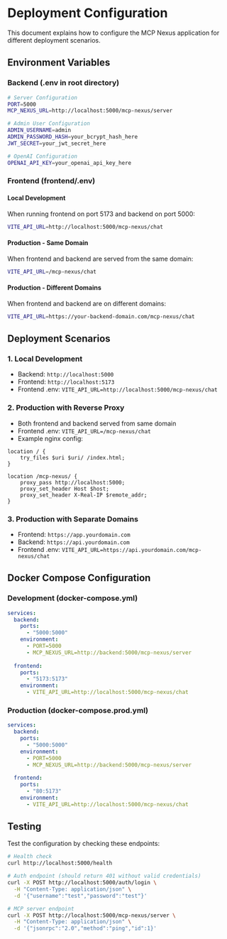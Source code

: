 # Deployment Configuration

This document explains how to configure the MCP Nexus application for different deployment scenarios.

## Environment Variables

### Backend (.env in root directory)

```bash
# Server Configuration
PORT=5000
MCP_NEXUS_URL=http://localhost:5000/mcp-nexus/server

# Admin User Configuration
ADMIN_USERNAME=admin
ADMIN_PASSWORD_HASH=your_bcrypt_hash_here
JWT_SECRET=your_jwt_secret_here

# OpenAI Configuration
OPENAI_API_KEY=your_openai_api_key_here
```

### Frontend (frontend/.env)

#### Local Development
When running frontend on port 5173 and backend on port 5000:
```bash
VITE_API_URL=http://localhost:5000/mcp-nexus/chat
```

#### Production - Same Domain
When frontend and backend are served from the same domain:
```bash
VITE_API_URL=/mcp-nexus/chat
```

#### Production - Different Domains
When frontend and backend are on different domains:
```bash
VITE_API_URL=https://your-backend-domain.com/mcp-nexus/chat
```

## Deployment Scenarios

### 1. Local Development
- Backend: `http://localhost:5000`
- Frontend: `http://localhost:5173`
- Frontend .env: `VITE_API_URL=http://localhost:5000/mcp-nexus/chat`

### 2. Production with Reverse Proxy
- Both frontend and backend served from same domain
- Frontend .env: `VITE_API_URL=/mcp-nexus/chat`
- Example nginx config:
```nginx
location / {
    try_files $uri $uri/ /index.html;
}

location /mcp-nexus/ {
    proxy_pass http://localhost:5000;
    proxy_set_header Host $host;
    proxy_set_header X-Real-IP $remote_addr;
}
```

### 3. Production with Separate Domains
- Frontend: `https://app.yourdomain.com`
- Backend: `https://api.yourdomain.com`
- Frontend .env: `VITE_API_URL=https://api.yourdomain.com/mcp-nexus/chat`

## Docker Compose Configuration

### Development (docker-compose.yml)
```yaml
services:
  backend:
    ports:
      - "5000:5000"
    environment:
      - PORT=5000
      - MCP_NEXUS_URL=http://backend:5000/mcp-nexus/server
  
  frontend:
    ports:
      - "5173:5173"
    environment:
      - VITE_API_URL=http://localhost:5000/mcp-nexus/chat
```

### Production (docker-compose.prod.yml)
```yaml
services:
  backend:
    ports:
      - "5000:5000"
    environment:
      - PORT=5000
      - MCP_NEXUS_URL=http://backend:5000/mcp-nexus/server
  
  frontend:
    ports:
      - "80:5173"
    environment:
      - VITE_API_URL=http://localhost:5000/mcp-nexus/chat
```

## Testing

Test the configuration by checking these endpoints:

```bash
# Health check
curl http://localhost:5000/health

# Auth endpoint (should return 401 without valid credentials)
curl -X POST http://localhost:5000/auth/login \
  -H "Content-Type: application/json" \
  -d '{"username":"test","password":"test"}'

# MCP server endpoint
curl -X POST http://localhost:5000/mcp-nexus/server \
  -H "Content-Type: application/json" \
  -d '{"jsonrpc":"2.0","method":"ping","id":1}'
```
